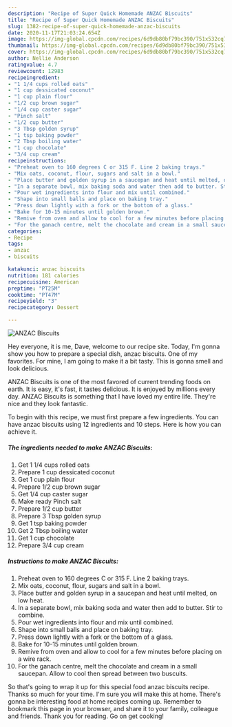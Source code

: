```yaml
---
description: "Recipe of Super Quick Homemade ANZAC Biscuits"
title: "Recipe of Super Quick Homemade ANZAC Biscuits"
slug: 1382-recipe-of-super-quick-homemade-anzac-biscuits
date: 2020-11-17T21:03:24.654Z
image: https://img-global.cpcdn.com/recipes/6d9db80bf79bc390/751x532cq70/anzac-biscuits-recipe-main-photo.jpg
thumbnail: https://img-global.cpcdn.com/recipes/6d9db80bf79bc390/751x532cq70/anzac-biscuits-recipe-main-photo.jpg
cover: https://img-global.cpcdn.com/recipes/6d9db80bf79bc390/751x532cq70/anzac-biscuits-recipe-main-photo.jpg
author: Nellie Anderson
ratingvalue: 4.7
reviewcount: 12983
recipeingredient:
- "1 1/4 cups rolled oats"
- "1 cup dessicated coconut"
- "1 cup plain flour"
- "1/2 cup brown sugar"
- "1/4 cup caster sugar"
- "Pinch salt"
- "1/2 cup butter"
- "3 Tbsp golden syrup"
- "1 tsp baking powder"
- "2 Tbsp boiling water"
- "1 cup chocolate"
- "3/4 cup cream"
recipeinstructions:
- "Preheat oven to 160 degrees C or 315 F. Line 2 baking trays."
- "Mix oats, coconut, flour, sugars and salt in a bowl."
- "Place butter and golden syrup in a saucepan and heat until melted, on low heat."
- "In a separate bowl, mix baking soda and water then add to butter. Stir to combine."
- "Pour wet ingredients into flour and mix until combined."
- "Shape into small balls and place on baking tray."
- "Press down lightly with a fork or the bottom of a glass."
- "Bake for 10-15 minutes until golden brown."
- "Remive from oven and allow to cool for a few minutes before placing on a wire rack."
- "For the ganach centre, melt the chocolate and cream in a small saucepan. Allow to cool then spread between two buscuits."
categories:
- Recipe
tags:
- anzac
- biscuits

katakunci: anzac biscuits 
nutrition: 181 calories
recipecuisine: American
preptime: "PT25M"
cooktime: "PT47M"
recipeyield: "3"
recipecategory: Dessert

---
```



![ANZAC Biscuits](https://img-global.cpcdn.com/recipes/6d9db80bf79bc390/751x532cq70/anzac-biscuits-recipe-main-photo.jpg)

Hey everyone, it is me, Dave, welcome to our recipe site. Today, I'm gonna show you how to prepare a special dish, anzac biscuits. One of my favorites. For mine, I am going to make it a bit tasty. This is gonna smell and look delicious.



ANZAC Biscuits is one of the most favored of current trending foods on earth. It is easy, it's fast, it tastes delicious. It is enjoyed by millions every day. ANZAC Biscuits is something that I have loved my entire life. They're nice and they look fantastic.


To begin with this recipe, we must first prepare a few ingredients. You can have anzac biscuits using 12 ingredients and 10 steps. Here is how you can achieve it.

<!--inarticleads1-->

##### The ingredients needed to make ANZAC Biscuits:

1. Get 1 1/4 cups rolled oats
1. Prepare 1 cup dessicated coconut
1. Get 1 cup plain flour
1. Prepare 1/2 cup brown sugar
1. Get 1/4 cup caster sugar
1. Make ready Pinch salt
1. Prepare 1/2 cup butter
1. Prepare 3 Tbsp golden syrup
1. Get 1 tsp baking powder
1. Get 2 Tbsp boiling water
1. Get 1 cup chocolate
1. Prepare 3/4 cup cream




<!--inarticleads2-->

##### Instructions to make ANZAC Biscuits:

1. Preheat oven to 160 degrees C or 315 F. Line 2 baking trays.
1. Mix oats, coconut, flour, sugars and salt in a bowl.
1. Place butter and golden syrup in a saucepan and heat until melted, on low heat.
1. In a separate bowl, mix baking soda and water then add to butter. Stir to combine.
1. Pour wet ingredients into flour and mix until combined.
1. Shape into small balls and place on baking tray.
1. Press down lightly with a fork or the bottom of a glass.
1. Bake for 10-15 minutes until golden brown.
1. Remive from oven and allow to cool for a few minutes before placing on a wire rack.
1. For the ganach centre, melt the chocolate and cream in a small saucepan. Allow to cool then spread between two buscuits.




So that's going to wrap it up for this special food anzac biscuits recipe. Thanks so much for your time. I'm sure you will make this at home. There's gonna be interesting food at home recipes coming up. Remember to bookmark this page in your browser, and share it to your family, colleague and friends. Thank you for reading. Go on get cooking!
